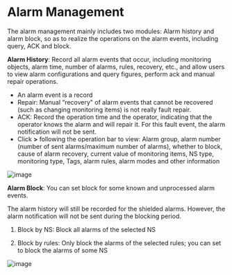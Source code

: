 # Alarm Management

The alarm management mainly includes two modules: Alarm history and alarm block, so as to realize the operations on the alarm events, including query, ACK and block.

**Alarm History**: Record all alarm events that occur, including monitoring objects, alarm time, number of alarms, rules, recovery, etc., and allow users to view alarm configurations and query figures, perform ack and manual repair operations.

- An alarm event is a record
- Repair: Manual “recovery" of alarm events that cannot be recovered (such as changing monitoring items) is not really fault repair.
- ACK: Record the operation time and the operator, indicating that the operator knows the alarm and will repair it. For this fault event, the alarm notification will not be sent.
- Click **>** following the operation bar to view: Alarm group, alarm number (number of sent alarms/maximum number of alarms), whether to block, cause of alarm recovery, current value of monitoring items, NS type, monitoring type, Tags, alarm rules, alarm modes and other information

![image](https://github.com/jdcloudcom/cn/blob/DevOps-guhezhu1/image/DevOps/Operation-Guide50.JPG)

**Alarm Block**: You can set block for some known and unprocessed alarm events.

The alarm history will still be recorded for the shielded alarms. However, the alarm notification will not be sent during the blocking period.

1. Block by NS: Block all alarms of the selected NS

2. Block by rules: Only block the alarms of the selected rules; you can set to block the alarms of some NS

![image](https://github.com/jdcloudcom/cn/blob/DevOps-guhezhu1/image/DevOps/Operation-Guide51.jpg)
